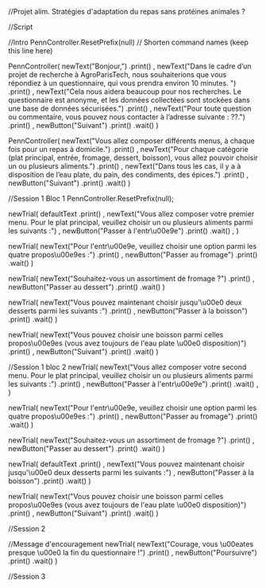 //Projet alim. Stratégies d'adaptation du repas sans protéines animales ?

//Script

//Intro
PennController.ResetPrefix(null) // Shorten command names (keep this line here)

PennController(
    newText("Bonjour,")
        .print()
    ,
    newText("Dans le cadre d’un projet de recherche à AgroParisTech, nous souhaiterions que vous répondiez à un questionnaire, qui vous prendra environ 10 minutes. ")
        .print()
    ,
    newText("Cela nous aidera beaucoup pour nos recherches. Le questionnaire est anonyme, et les données collectées sont stockées dans une base de données sécurisées.")
        .print()
    ,
    newText("Pour toute question ou commentaire, vous pouvez nous contacter à l’adresse suivante : ??.")
        .print()
    ,
    newButton("Suivant")
        .print()
        .wait()
)


PennController(
    newText("Vous allez composer différents menus, à chaque fois pour un repas à domicile.")
        .print()
    ,
    newText("Pour chaque catégorie (plat principal, entrée, fromage, dessert, boisson), vous allez pouvoir choisir un ou plusieurs aliments.")
        .print()
    ,
    newText("Dans tous les cas, il y a à disposition de l’eau plate, du pain, des condiments, des épices.")
        .print()
    ,
    newButton("Suivant")
        .print()
        .wait()
)

//Session 1 Bloc 1
PennController.ResetPrefix(null);

newTrial(
    defaultText
        .print()
    ,
    newText("Vous allez composer votre premier menu. Pour le plat principal, veuillez choisir un ou plusieurs aliments parmi les suivants :")
    ,
    newButton("Passer à l'entr\u00e9e")
        .print()
        .wait()
    ,
)

newTrial(
    newText("Pour l'entr\u00e9e, veuillez choisir une option parmi les quatre propos\u00e9es :")
        .print()
    ,
    newButton("Passer au fromage")
        .print()
        .wait()
)

newTrial(
    newText("Souhaitez-vous un assortiment de fromage ?")
        .print()
    ,
    newButton("Passer au dessert")
        .print()
        .wait()
)

newTrial(
    newText("Vous pouvez maintenant choisir jusqu'\u00e0 deux desserts parmi les suivants :")
        .print()
    ,
    newButton("Passer à la boisson")
        .print()
        .wait()
)

newTrial(
    newText("Vous pouvez choisir une boisson parmi celles propos\u00e9es (vous avez toujours de l'eau plate \u00e0 disposition)")
        .print()
    ,
    newButton("Suivant")
        .print()
        .wait()
)


//Session 1 bloc 2
newTrial(
    newText("Vous allez composer votre second menu. Pour le plat principal, veuillez choisir un ou plusieurs aliments parmi les suivants :")
        .print()
    ,
    newButton("Passer à l'entr\u00e9e")
        .print()
        .wait()
    ,
)

newTrial(
    newText("Pour l'entr\u00e9e, veuillez choisir une option parmi les quatre propos\u00e9es :")
        .print()
    ,
    newButton("Passer au fromage")
        .print()
        .wait()
)

newTrial(
    newText("Souhaitez-vous un assortiment de fromage ?")
        .print()
    ,
    newButton("Passer au dessert")
        .print()
        .wait()
)

newTrial(
    defaultText
        .print()
    ,
    newText("Vous pouvez maintenant choisir jusqu'\u00e0 deux desserts parmi les suivants :")
    ,
    newButton("Passer à la boisson")
        .print()
        .wait()
)

newTrial(
    newText("Vous pouvez choisir une boisson parmi celles propos\u00e9es (vous avez toujours de l'eau plate \u00e0 disposition)")
        .print()
    ,
    newButton("Suivant")
        .print()
        .wait()
)


//Session 2


//Message d'encouragement
newTrial(
    newText("Courage, vous \u00eates presque \u00e0 la fin du questionnaire !")
        .print()
    ,
    newButton("Poursuivre")
        .print()
        .wait()
)



//Session 3
